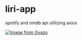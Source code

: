 # liri-app
spotify and omdb api utilizing axios

[![Image from Gyazo](https://i.gyazo.com/31f4e783b9bb8fe843633be161df9c27.gif)](https://gyazo.com/31f4e783b9bb8fe843633be161df9c27)

